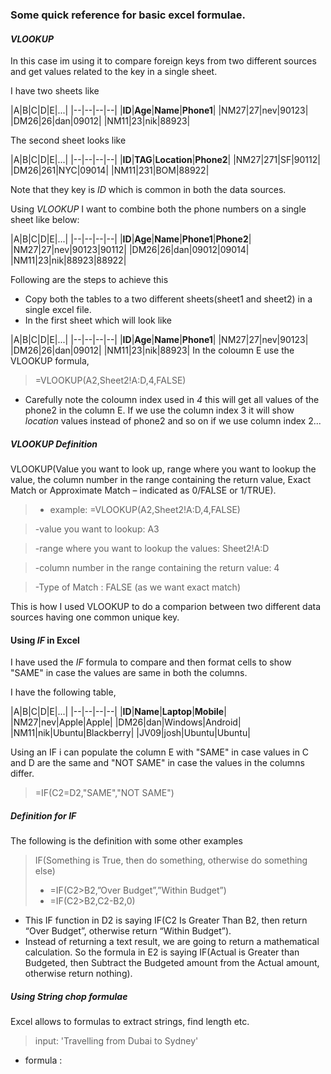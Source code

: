 ### Some quick reference for basic excel formulae.

 #### *VLOOKUP*
 In this case im using it to compare foreign keys from two different sources and get values related to the key in a single sheet.

I have two sheets like

|A|B|C|D|E|...|
|--|--|--|--|
|**ID**|**Age**|**Name**|**Phone1**|
|NM27|27|nev|90123|
|DM26|26|dan|09012|
|NM11|23|nik|88923|

The second sheet looks like

|A|B|C|D|E|...|
|--|--|--|--|
|**ID**|**TAG**|**Location**|**Phone2**|
|NM27|271|SF|90112|
|DM26|261|NYC|09014|
|NM11|231|BOM|88922|

Note that they key is *ID* which is common in both the data sources.

Using *VLOOKUP* I want to combine both the phone numbers on a single sheet like below:

|A|B|C|D|E|...|
|--|--|--|--|
|**ID**|**Age**|**Name**|**Phone1**|**Phone2**|
|NM27|27|nev|90123|90112|
|DM26|26|dan|09012|09014|
|NM11|23|nik|88923|88922|

Following are the steps to achieve this
- Copy both the tables to a two different sheets(sheet1 and sheet2) in a single excel file.
- In the first sheet which will look like


|A|B|C|D|E|...|
|--|--|--|--|
|**ID**|**Age**|**Name**|**Phone1**|
|NM27|27|nev|90123|
|DM26|26|dan|09012|
|NM11|23|nik|88923|
In the coloumn E use the VLOOKUP formula,

>=VLOOKUP(A2,Sheet2!A:D,4,FALSE)

- Carefully note the coloumn index used in *4* this will get all values of the phone2 in the column E. If we use the column index 3 it will show *location* values instead of phone2 and so on if we use column index 2...

##### VLOOKUP Definition

 VLOOKUP(Value you want to look up, range where you want to lookup the value, the column number in the range containing the return value, Exact Match or Approximate Match – indicated as 0/FALSE or 1/TRUE).

 >- example:  =VLOOKUP(A2,Sheet2!A:D,4,FALSE)

>-value you want to lookup: A3

>-range where you want to lookup the values: Sheet2!A:D

>-column number in the range containing the return value: 4

>-Type of Match : FALSE (as we want exact match)

This is how I used VLOOKUP to do a comparion between two different data sources having one common unique key.

#### Using *IF* in Excel
I have used the *IF* formula to compare and then format cells to show "SAME" in case the values are same in both the columns.

I have the following table,

|A|B|C|D|E|...|
|--|--|--|--|
|**ID**|**Name**|**Laptop**|**Mobile**|
|NM27|nev|Apple|Apple|
|DM26|dan|Windows|Android|
|NM11|nik|Ubuntu|Blackberry|
|JV09|josh|Ubuntu|Ubuntu|

Using an IF i can populate the column E with "SAME" in case values in C and D are the same and "NOT SAME" in case the values in the columns differ.

> =IF(C2=D2,"SAME","NOT SAME")


##### Definition for IF
The following is the definition with some other examples

>IF(Something is True, then do something, otherwise do something else)
>- =IF(C2>B2,”Over Budget”,”Within Budget”)
>- =IF(C2>B2,C2-B2,0)

- This IF function in D2 is saying IF(C2 Is Greater Than B2, then return “Over Budget”, otherwise return “Within Budget”).
- Instead of returning a text result, we are going to return a mathematical calculation. So the formula in E2 is saying IF(Actual is Greater than Budgeted, then Subtract the Budgeted amount from the Actual amount, otherwise return nothing).


##### Using String chop formulae
Excel allows to formulas to extract strings, find length etc.

> input: 'Travelling from Dubai to Sydney'
- formula : 
